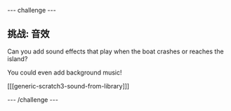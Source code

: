 \--- challenge \---

## 挑战: 音效

Can you add sound effects that play when the boat crashes or reaches the island?

You could even add background music!

[[[generic-scratch3-sound-from-library]]]

\--- /challenge \---